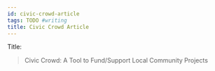 ```yaml
---
id: civic-crowd-article
tags: TODO #writing
title: Civic Crowd Article
---
```


Title:

> Civic Crowd: A Tool to Fund/Support Local Community Projects